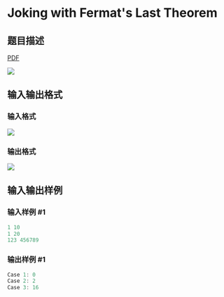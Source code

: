 # Joking with Fermat&#039;s Last Theorem

## 题目描述

[problemUrl]: https://uva.onlinejudge.org/index.php?option=com_onlinejudge&Itemid=8&category=602&page=show_problem&problem=4403

[PDF](https://uva.onlinejudge.org/external/126/p12665.pdf)

![](https://cdn.luogu.com.cn/upload/vjudge_pic/UVA12665/bd40a52c0b1e916efd8c8b04c684738246059115.png)

## 输入输出格式

### 输入格式

![](https://cdn.luogu.com.cn/upload/vjudge_pic/UVA12665/7a237dc0af85d09a445b9f70a140a43112b133c5.png)

### 输出格式

![](https://cdn.luogu.com.cn/upload/vjudge_pic/UVA12665/64a487be03a98e02c5d5cc0b2fc5073a70432d64.png)

## 输入输出样例

### 输入样例 #1

```cpp
1 10
1 20
123 456789
```


### 输出样例 #1

```cpp
Case 1: 0
Case 2: 2
Case 3: 16
```


